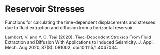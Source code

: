 # Reservoir Stresses
Functions for calculating the time-dependent displacements and stresses due to fluid extraction and diffusion from a horizontal reservoir 

Lambert, V. and V. C. Tsai (2020). Time-Dependent Stresses From Fluid Extraction and Diffusion With Applications to Induced Seismicity. J. Appl. Mech. Aug 2020, 87(8): 081002, doi:10.1115/1.4047034.
